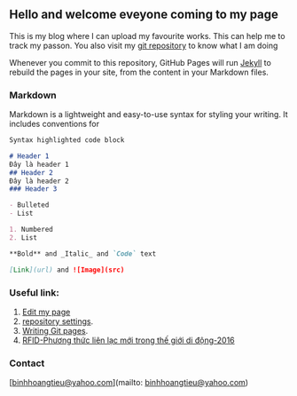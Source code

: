 ## Hello and welcome eveyone coming to my page

This is my blog where I can upload my favourite works. This can help me to track my passon. You also visit my [git repository](https://github.com/binhhoangtieu) to know what I am doing 

Whenever you commit to this repository, GitHub Pages will run [Jekyll](https://jekyllrb.com/) to rebuild the pages in your site, from the content in your Markdown files.

### Markdown

Markdown is a lightweight and easy-to-use syntax for styling your writing. It includes conventions for

```markdown
Syntax highlighted code block

# Header 1
Đây là header 1
## Header 2
Đây là header 2
### Header 3

- Bulleted
- List

1. Numbered
2. List

**Bold** and _Italic_ and `Code` text

[Link](url) and ![Image](src)
```

### Useful link:

1. [Edit my page](https://github.com/binhhoangtieu/binhhoangtieu.github.io/edit/main/README.md)
2. [repository settings](https://github.com/binhhoangtieu/binhhoangtieu.github.io/settings/pages).
3. [Writing Git pages](https://docs.github.com/en/github/writing-on-github/getting-started-with-writing-and-formatting-on-github/basic-writing-and-formatting-syntax).
4. [RFID-Phương thức liên lạc mới trong thế giới di động-2016](rfid.md)
### Contact
[binhhoangtieu@yahoo.com](mailto: binhhoangtieu@yahoo.com)
